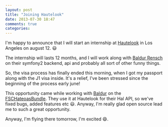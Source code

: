 ```yaml
---
layout: post
title: "Joining Hautelook"
date: 2013-07-30 18:47
comments: true
categories:
---
```


I'm happy to announce that I will start an internship at [Hautelook][hautelook] in Los Angeles on august 12. :smiley:

The internship will lasts 12 months, and I will work along with [Baldur Rensch][baldur_gh] on their symfony2 backend,
api and probably all sort of other funny things.

So, the visa process has finally ended this morning, when I got my passport along with the J1 visa inside. It's a
relief, I've been stressed since the beginning of the process early june!

This opportunity came while working with [Baldur][baldur_gh] on the [FSCHateoasBundle][FSCHateoasBundle]. They use it at
Hautelook for their Hal API, so we've fixed bugs, added features etc :smiley:.
Anyway, I'm really glad open source lead me to such a great opportunity.

Anyway, I'm flying there tomorrow, I'm excited :smile:.

[hautelook]: http://www.hautelook.com
[baldur_gh]: https://github.com/baldurrensch
[FSCHateoasBundle]: https://github.com/TheFootballSocialClub/FSCHateoasBundle
